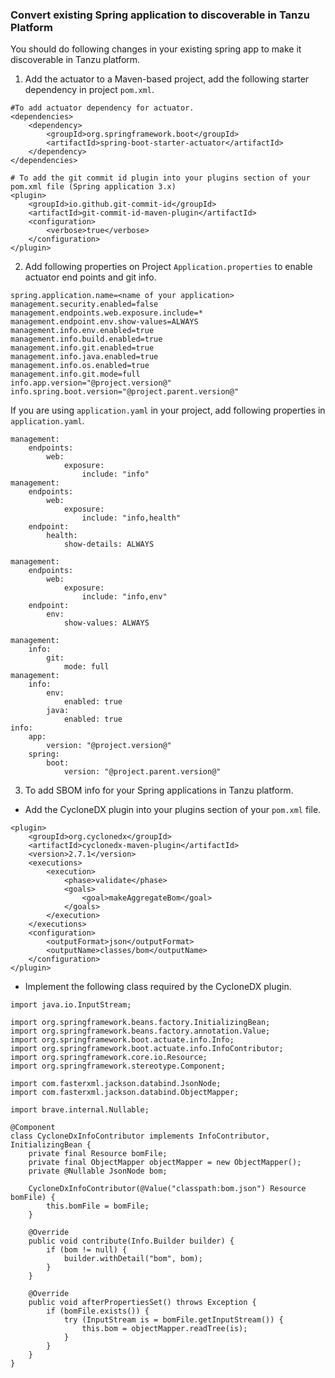 ### Convert existing Spring application to discoverable in Tanzu Platform
 You should do following changes in your existing spring app to make it discoverable in Tanzu platform.
 
 1. Add the actuator to a Maven-based project, add the following starter dependency in project `pom.xml`.
```
#To add actuator dependency for actuator.
<dependencies>
	<dependency>
		<groupId>org.springframework.boot</groupId>
		<artifactId>spring-boot-starter-actuator</artifactId>
	</dependency>
</dependencies>

# To add the git commit id plugin into your plugins section of your pom.xml file (Spring application 3.x)
<plugin>
    <groupId>io.github.git-commit-id</groupId>
    <artifactId>git-commit-id-maven-plugin</artifactId>
    <configuration>
        <verbose>true</verbose>
    </configuration>
</plugin>

```
2. Add following properties on Project `Application.properties` to enable actuator end points and git info.
```
spring.application.name=<name of your application>
management.security.enabled=false
management.endpoints.web.exposure.include=*
management.endpoint.env.show-values=ALWAYS
management.info.env.enabled=true
management.info.build.enabled=true
management.info.git.enabled=true
management.info.java.enabled=true
management.info.os.enabled=true
management.info.git.mode=full
info.app.version="@project.version@"
info.spring.boot.version="@project.parent.version@"

```
If you are using `application.yaml` in your project, add following properties in `application.yaml`.

```
management:
    endpoints:
        web:
            exposure:
                include: "info"
management:
    endpoints:
        web:
            exposure:
                include: "info,health"
    endpoint:
        health:
            show-details: ALWAYS

management:
    endpoints:
        web:
            exposure:
                include: "info,env"
    endpoint:
        env:
            show-values: ALWAYS 

management:
    info:
        git:
            mode: full
management:
    info:
        env:
            enabled: true
        java:
            enabled: true
info:
    app:
        version: "@project.version@"
    spring:
        boot:
            version: "@project.parent.version@"                                   
```

3. To add SBOM info for your Spring applications in Tanzu platform.
 - Add the CycloneDX plugin into your plugins section of your `pom.xml` file.
```
<plugin>
    <groupId>org.cyclonedx</groupId>
    <artifactId>cyclonedx-maven-plugin</artifactId>
    <version>2.7.1</version>
    <executions>
        <execution>
            <phase>validate</phase>
            <goals>
                <goal>makeAggregateBom</goal>
            </goals>
        </execution>
    </executions>
    <configuration>
        <outputFormat>json</outputFormat>
        <outputName>classes/bom</outputName>
    </configuration>
</plugin>
```
- Implement the following class required by the CycloneDX plugin.
```
import java.io.InputStream;

import org.springframework.beans.factory.InitializingBean;
import org.springframework.beans.factory.annotation.Value;
import org.springframework.boot.actuate.info.Info;
import org.springframework.boot.actuate.info.InfoContributor;
import org.springframework.core.io.Resource;
import org.springframework.stereotype.Component;

import com.fasterxml.jackson.databind.JsonNode;
import com.fasterxml.jackson.databind.ObjectMapper;

import brave.internal.Nullable;

@Component
class CycloneDxInfoContributor implements InfoContributor, InitializingBean {
    private final Resource bomFile;
    private final ObjectMapper objectMapper = new ObjectMapper();
    private @Nullable JsonNode bom;

    CycloneDxInfoContributor(@Value("classpath:bom.json") Resource bomFile) {
        this.bomFile = bomFile;
    }

    @Override
    public void contribute(Info.Builder builder) {
        if (bom != null) {
            builder.withDetail("bom", bom);
        }
    }

    @Override
    public void afterPropertiesSet() throws Exception {
        if (bomFile.exists()) {
            try (InputStream is = bomFile.getInputStream()) {
                this.bom = objectMapper.readTree(is);
            }
        }
    }
}
```
